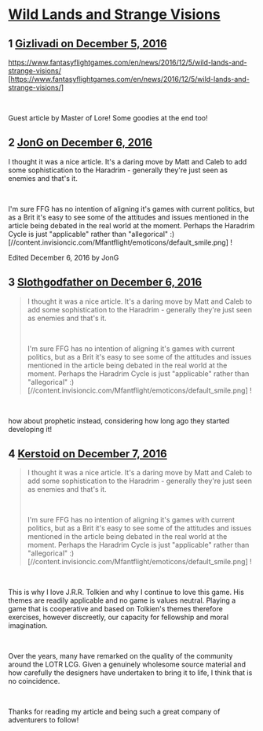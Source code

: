 # [Wild Lands and Strange Visions](https://community.fantasyflightgames.com/topic/236241-wild-lands-and-strange-visions/)

## 1 [Gizlivadi on December 5, 2016](https://community.fantasyflightgames.com/topic/236241-wild-lands-and-strange-visions/?do=findComment&comment=2527593)

https://www.fantasyflightgames.com/en/news/2016/12/5/wild-lands-and-strange-visions/ [https://www.fantasyflightgames.com/en/news/2016/12/5/wild-lands-and-strange-visions/]

 

Guest article by Master of Lore! Some goodies at the end too!

## 2 [JonG on December 6, 2016](https://community.fantasyflightgames.com/topic/236241-wild-lands-and-strange-visions/?do=findComment&comment=2528535)

I thought it was a nice article. It's a daring move by Matt and Caleb to add some sophistication to the Haradrim - generally they're just seen as enemies and that's it.

 

I'm sure FFG has no intention of aligning it's games with current politics, but as a Brit it's easy to see some of the attitudes and issues mentioned in the article being debated in the real world at the moment. Perhaps the Haradrim Cycle is just "applicable" rather than "allegorical" :) [//content.invisioncic.com/Mfantflight/emoticons/default_smile.png] !

Edited December 6, 2016 by JonG

## 3 [Slothgodfather on December 6, 2016](https://community.fantasyflightgames.com/topic/236241-wild-lands-and-strange-visions/?do=findComment&comment=2528905)

> I thought it was a nice article. It's a daring move by Matt and Caleb to add some sophistication to the Haradrim - generally they're just seen as enemies and that's it.
> 
>  
> 
> I'm sure FFG has no intention of aligning it's games with current politics, but as a Brit it's easy to see some of the attitudes and issues mentioned in the article being debated in the real world at the moment. Perhaps the Haradrim Cycle is just "applicable" rather than "allegorical" :) [//content.invisioncic.com/Mfantflight/emoticons/default_smile.png] !

 

how about prophetic instead, considering how long ago they started developing it! 

## 4 [Kerstoid on December 7, 2016](https://community.fantasyflightgames.com/topic/236241-wild-lands-and-strange-visions/?do=findComment&comment=2531622)

> I thought it was a nice article. It's a daring move by Matt and Caleb to add some sophistication to the Haradrim - generally they're just seen as enemies and that's it.
> 
>  
> 
> I'm sure FFG has no intention of aligning it's games with current politics, but as a Brit it's easy to see some of the attitudes and issues mentioned in the article being debated in the real world at the moment. Perhaps the Haradrim Cycle is just "applicable" rather than "allegorical" :) [//content.invisioncic.com/Mfantflight/emoticons/default_smile.png] !

 

This is why I love J.R.R. Tolkien and why I continue to love this game. His themes are readily applicable and no game is values neutral. Playing a game that is cooperative and based on Tolkien's themes therefore exercises, however discreetly, our capacity for fellowship and moral imagination.

 

Over the years, many have remarked on the quality of the community around the LOTR LCG. Given a genuinely wholesome source material and how carefully the designers have undertaken to bring it to life, I think that is no coincidence.

 

Thanks for reading my article and being such a great company of adventurers to follow!


